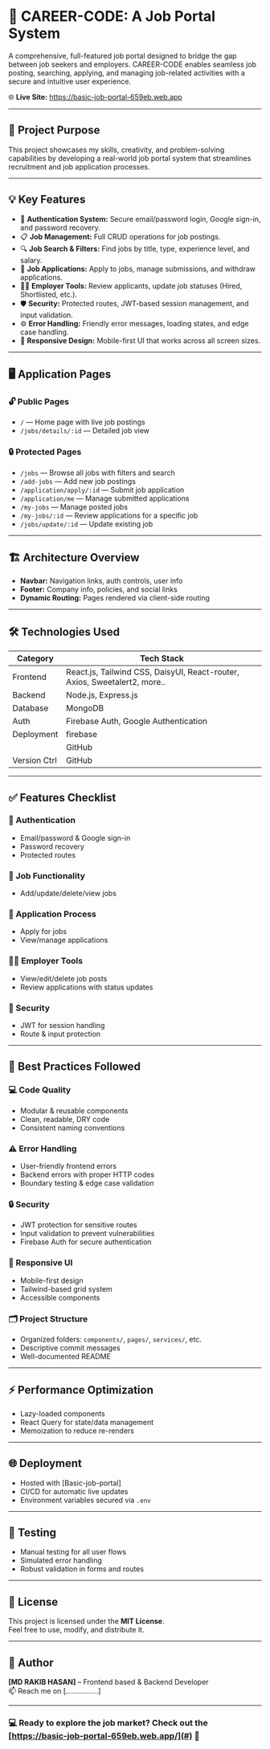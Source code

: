 # 💼 CAREER-CODE: A Job Portal System

A comprehensive, full-featured job portal designed to bridge the gap between job seekers and employers. CAREER-CODE enables seamless job posting, searching, applying, and managing job-related activities with a secure and intuitive user experience.

🌐 **Live Site:** https://basic-job-portal-659eb.web.app

---

## 🌟 Project Purpose

This project showcases my skills, creativity, and problem-solving capabilities by developing a real-world job portal system that streamlines recruitment and job application processes.

---

## 💡 Key Features

- 🔐 **Authentication System:** Secure email/password login, Google sign-in, and password recovery.
- 📋 **Job Management:** Full CRUD operations for job postings.
- 🔍 **Job Search & Filters:** Find jobs by title, type, experience level, and salary.
- 📝 **Job Applications:** Apply to jobs, manage submissions, and withdraw applications.
- 🧑‍💼 **Employer Tools:** Review applicants, update job statuses (Hired, Shortlisted, etc.).
- 🛡️ **Security:** Protected routes, JWT-based session management, and input validation.
- ⚙️ **Error Handling:** Friendly error messages, loading states, and edge case handling.
- 📱 **Responsive Design:** Mobile-first UI that works across all screen sizes.

---

## 🖥️ Application Pages

### 🔓 Public Pages
- `/` — Home page with live job postings
- `/jobs/details/:id` — Detailed job view

### 🔒 Protected Pages
- `/jobs` — Browse all jobs with filters and search
- `/add-jobs` — Add new job postings
- `/application/apply/:id` — Submit job application
- `/application/me` — Manage submitted applications
- `/my-jobs` — Manage posted jobs
- `/my-jobs/:id` — Review applications for a specific job
- `/jobs/update/:id` — Update existing job

---

## 🏗️ Architecture Overview

- **Navbar:** Navigation links, auth controls, user info
- **Footer:** Company info, policies, and social links
- **Dynamic Routing:** Pages rendered via client-side routing

---

## 🛠️ Technologies Used

| Category     | Tech Stack                                                               |
|--------------|--------------------------------------------------------------------------|
| Frontend     | React.js, Tailwind CSS, DaisyUI, React-router, Axios, Sweetalert2, more..|
| Backend      | Node.js, Express.js                                                      |
| Database     | MongoDB                                                                  |
| Auth         | Firebase Auth, Google Authentication                                     |
| Deployment   | firebase                                                                 |
|  | GitHub                                                                               |
| Version Ctrl | GitHub                                                                   |

---

## ✅ Features Checklist

### 🔐 Authentication
- Email/password & Google sign-in
- Password recovery
- Protected routes

### 🧰 Job Functionality
- Add/update/delete/view jobs

### 📝 Application Process
- Apply for jobs
- View/manage applications

### 🧑‍💼 Employer Tools
- View/edit/delete job posts
- Review applications with status updates

### 🔐 Security
- JWT for session handling
- Route & input protection

---

## 🧼 Best Practices Followed

### 💻 Code Quality
- Modular & reusable components
- Clean, readable, DRY code
- Consistent naming conventions

### ⚠️ Error Handling
- User-friendly frontend errors
- Backend errors with proper HTTP codes
- Boundary testing & edge case validation

### 🔒 Security
- JWT protection for sensitive routes
- Input validation to prevent vulnerabilities
- Firebase Auth for secure authentication

### 📱 Responsive UI
- Mobile-first design
- Tailwind-based grid system
- Accessible components

### 🗂️ Project Structure
- Organized folders: `components/`, `pages/`, `services/`, etc.
- Descriptive commit messages
- Well-documented README

---

## ⚡ Performance Optimization

- Lazy-loaded components
- React Query for state/data management
- Memoization to reduce re-renders

---

## 🌐 Deployment

- Hosted with [Basic-job-portal]
- CI/CD for automatic live updates
- Environment variables secured via `.env`

---

## 🧪 Testing

- Manual testing for all user flows
- Simulated error handling
- Robust validation in forms and routes

---

## 📜 License

This project is licensed under the **MIT License**.  
Feel free to use, modify, and distribute it.

---

## 🙌 Author

**[MD RAKIB HASAN]** – Frontend based & Backend Developer  
📫 Reach me on [................]

---

### 💻 Ready to explore the job market? Check out the [https://basic-job-portal-659eb.web.app/](#) 🔗
